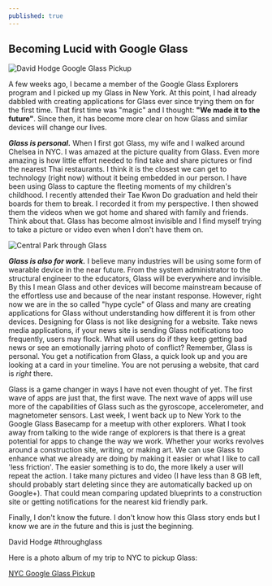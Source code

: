 ```yaml
---
published: true
---
```


## Becoming Lucid with Google Glass

![David Hodge Google Glass Pickup](http://www.ultraimg.com/images/j4MYI.jpg)

A few weeks ago, I became a member of the Google Glass Explorers program and I picked up my Glass in New York.  At this point, I had already dabbled with creating applications for Glass ever since trying them on for the first time.  That first time was "magic" and I thought: **"We made it to the future"**.  Since then, it has become more clear on how Glass and similar devices will change our lives.

**_Glass is personal._**  When I first got Glass, my wife and I walked around Chelsea in NYC.  I was amazed at the picture quality from Glass. Even more amazing is how little effort needed to find take and share pictures or find the nearest Thai restaurants. I think it is the closest we can get to technology (right now) without it being embedded in our person.  I have been using Glass to capture the fleeting moments of my children's childhood. I recently attended their Tae Kwon Do graduation and held their boards for them to break.  I recorded it from my perspective.  I then showed them the videos when we got home and shared with family and friends. Think about that.  Glass has become almost invisible and I find myself trying to take a picture or video even when I don't have them on.

![Central Park through Glass](http://i.imgur.com/pDkYvz3.jpg)


**_Glass is also for work._**  I believe many industries will be using some form of wearable device in the near future.  From the system administrator to the structural engineer to the educators, Glass will be everywhere and invisible. By this I mean Glass and other devices will become mainstream because of the effortless use and because of the near instant response.  However, right now we are in the so called "hype cycle" of Glass and many are creating applications for Glass without understanding how different it is from other devices.  Designing for Glass is not like designing for a website.  Take news media applications, if your news site is sending Glass notifications too frequently, users may flock.  What will users do if they keep getting bad news or see an emotionally jarring photo of conflict?  Remember, Glass is personal. You get a notification from Glass, a quick look up and you are looking at a card in your timeline.  You are not perusing a website, that card is _right_ there.

Glass is a game changer in ways I have not even thought of yet.  The first wave of apps are just that, the first wave.  The next wave of apps will use more of the capabilities of Glass such as the gyroscope, accelerometer, and magnetometer sensors.  Last week, I went back up to New York to the Google Glass Basecamp for a meetup with other explorers.  What I took away from talking to the wide range of explorers is that there is a great potential for apps to change the way we work.  Whether your works revolves around a construction site, writing, or making art.  We can use Glass to enhance what we already are doing by making it easier or what I like to call 'less friction'.  The easier something is to do, the more likely a user will repeat the action.  I take many pictures and video (I have less than 8 GB left, should probably start deleting since they are automatically backed up on Google+).  That could mean comparing updated blueprints to a construction site or getting notifications for the nearest kid friendly park.     

Finally, I don't know the future.  I don't know how this Glass story ends but I know we are _in_ the future and this is just the beginning. 

David Hodge #throughglass

Here is a photo album of my trip to NYC to pickup Glass:

[NYC Google Glass Pickup](https://plus.google.com/photos/113404022968680346521/albums/5906586738272603137 "NYC Google Glass Pickup")